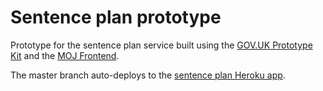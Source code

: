 # Sentence plan prototype

Prototype for the sentence plan service built using the [GOV.UK Prototype Kit](https://govuk-prototype-kit.herokuapp.com/) and the [MOJ Frontend](https://moj-design-system.herokuapp.com/get-started/prototyping).


The master branch auto-deploys to the [sentence plan Heroku app](https://sentence-plan-prototype.herokuapp.com/).
